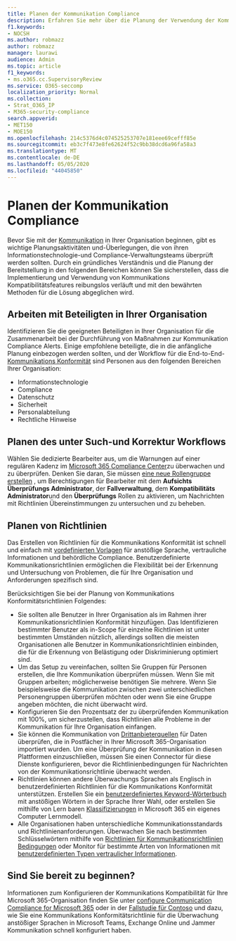 ```yaml
---
title: Planen der Kommunikation Compliance
description: Erfahren Sie mehr über die Planung der Verwendung der Kommunikations Konformität in Ihrer Organisation.
f1.keywords:
- NOCSH
ms.author: robmazz
author: robmazz
manager: laurawi
audience: Admin
ms.topic: article
f1_keywords:
- ms.o365.cc.SupervisoryReview
ms.service: O365-seccomp
localization_priority: Normal
ms.collection:
- Strat_O365_IP
- M365-security-compliance
search.appverid:
- MET150
- MOE150
ms.openlocfilehash: 214c5376d4c074525253707e181eee69cefff85e
ms.sourcegitcommit: eb3c7f473e8fe62624f52c9bb38dcd6a96fa58a3
ms.translationtype: MT
ms.contentlocale: de-DE
ms.lasthandoff: 05/05/2020
ms.locfileid: "44045850"
---
```

# <a name="plan-for-communication-compliance"></a>Planen der Kommunikation Compliance

Bevor Sie mit der [Kommunikation](communication-compliance.md) in Ihrer Organisation beginnen, gibt es wichtige Planungsaktivitäten und-Überlegungen, die von ihren Informationstechnologie-und Compliance-Verwaltungsteams überprüft werden sollten. Durch ein gründliches Verständnis und die Planung der Bereitstellung in den folgenden Bereichen können Sie sicherstellen, dass die Implementierung und Verwendung von Kommunikations Kompatibilitätsfeatures reibungslos verläuft und mit den bewährten Methoden für die Lösung abgeglichen wird.

## <a name="work-with-stakeholders-in-your-organization"></a>Arbeiten mit Beteiligten in Ihrer Organisation

Identifizieren Sie die geeigneten Beteiligten in Ihrer Organisation für die Zusammenarbeit bei der Durchführung von Maßnahmen zur Kommunikation Compliance Alerts. Einige empfohlene beteiligte, die in die anfängliche Planung einbezogen werden sollten, und der Workflow für die End-to-End- [Kommunikations Konformität](communication-compliance.md#workflow) sind Personen aus den folgenden Bereichen Ihrer Organisation:

- Informationstechnologie
- Compliance
- Datenschutz
- Sicherheit
- Personalabteilung
- Rechtliche Hinweise

## <a name="plan-for-the-investigation-and-remediation-workflow"></a>Planen des unter Such-und Korrektur Workflows

Wählen Sie dedizierte Bearbeiter aus, um die Warnungen auf einer regulären Kadenz im [Microsoft 365 Compliance Center](https://compliance.microsoft.com/)zu überwachen und zu überprüfen. Denken Sie daran, Sie müssen [eine neue Rollengruppe erstellen](communication-compliance-configure.md#step-1-required-enable-permissions-for-communication-compliance) , um Berechtigungen für Bearbeiter mit dem **Aufsichts Überprüfungs Administrator**, der **Fallverwaltung**, dem **Kompatibilitäts Administrator**und den **Überprüfungs** Rollen zu aktivieren, um Nachrichten mit Richtlinien Übereinstimmungen zu untersuchen und zu beheben.

## <a name="plan-for-policies"></a>Planen von Richtlinien

Das Erstellen von Richtlinien für die Kommunikations Konformität ist schnell und einfach mit [vordefinierten Vorlagen](communication-compliance-feature-reference.md#policy-templates) für anstößige Sprache, vertrauliche Informationen und behördliche Compliance. Benutzerdefinierte Kommunikationsrichtlinien ermöglichen die Flexibilität bei der Erkennung und Untersuchung von Problemen, die für Ihre Organisation und Anforderungen spezifisch sind.

Berücksichtigen Sie bei der Planung von Kommunikations Konformitätsrichtlinien Folgendes:

- Sie sollten alle Benutzer in Ihrer Organisation als im Rahmen ihrer Kommunikationsrichtlinien Konformität hinzufügen. Das Identifizieren bestimmter Benutzer als in-Scope für einzelne Richtlinien ist unter bestimmten Umständen nützlich, allerdings sollten die meisten Organisationen alle Benutzer in Kommunikationsrichtlinien einbinden, die für die Erkennung von Belästigung oder Diskriminierung optimiert sind.
- Um das Setup zu vereinfachen, sollten Sie Gruppen für Personen erstellen, die Ihre Kommunikation überprüfen müssen. Wenn Sie mit Gruppen arbeiten; möglicherweise benötigen Sie mehrere. Wenn Sie beispielsweise die Kommunikation zwischen zwei unterschiedlichen Personengruppen überprüfen möchten oder wenn Sie eine Gruppe angeben möchten, die nicht überwacht wird.
- Konfigurieren Sie den Prozentsatz der zu überprüfenden Kommunikation mit 100%, um sicherzustellen, dass Richtlinien alle Probleme in der Kommunikation für Ihre Organisation einfangen.
- Sie können die Kommunikation von [Drittanbieterquellen](communication-compliance-feature-reference.md#supported-communication-types) für Daten überprüfen, die in Postfächer in Ihrer Microsoft 365-Organisation importiert wurden. Um eine Überprüfung der Kommunikation in diesen Plattformen einzuschließen, müssen Sie einen Connector für diese Dienste konfigurieren, bevor die Richtlinienbedingungen für Nachrichten von der Kommunikationsrichtlinie überwacht werden.
- Richtlinien können andere Überwachungs Sprachen als Englisch in benutzerdefinierten Richtlinien für die Kommunikations Konformität unterstützen. Erstellen Sie ein [benutzerdefiniertes Keyword-Wörterbuch](communication-compliance-feature-reference.md#custom-keyword-dictionaries) mit anstößigen Wörtern in der Sprache Ihrer Wahl, oder erstellen Sie mithilfe von Lern baren [Klassifizierungen](classifier-getting-started-with.md) in Microsoft 365 ein eigenes Computer Lernmodell.
- Alle Organisationen haben unterschiedliche Kommunikationsstandards und Richtlinienanforderungen. Überwachen Sie nach bestimmten Schlüsselwörtern mithilfe von [Richtlinien für Kommunikationsrichtlinien Bedingungen](communication-compliance-feature-reference.md#conditional-settings) oder Monitor für bestimmte Arten von Informationen mit [benutzerdefinierten Typen vertraulicher Informationen](create-a-custom-sensitive-information-type.md).

## <a name="ready-to-get-started"></a>Sind Sie bereit zu beginnen?

Informationen zum Konfigurieren der Kommunikations Kompatibilität für Ihre Microsoft 365-Organisation finden Sie unter [configure Communication Compliance for Microsoft 365](communication-compliance-configure.md) oder in der [Fallstudie für Contoso](communication-compliance-case-study.md) und dazu, wie Sie eine Kommunikations Konformitätsrichtlinie für die Überwachung anstößiger Sprachen in Microsoft Teams, Exchange Online und Jammer Kommunikation schnell konfiguriert haben.
